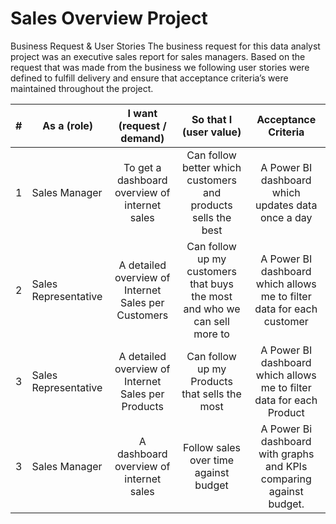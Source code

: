# Sales Overview Project

Business Request & User Stories
The business request for this data analyst project was an executive sales report for sales managers. Based on the request that was made from the business we following user stories were defined to fulfill delivery and ensure that acceptance criteria’s were maintained throughout the project.

|#|As a (role)|I want (request / demand)|So that I (user value)|Acceptance Criteria|
|-|-----------|:-------------------------:|:----------------------:|:-------------------:|
|1|Sales Manager|To get a dashboard overview of internet sales|Can follow better which customers and products sells the best|	A Power BI dashboard which updates data once a day|
|2|Sales Representative|A detailed overview of Internet Sales per Customers|Can follow up my customers that buys the most and who we can sell more to|	A Power BI dashboard which allows me to filter data for each customer
|3|Sales Representative|A detailed overview of Internet Sales per Products|Can follow up my Products that sells the most|	A Power BI dashboard which allows me to filter data for each Product|
|3|Sales Manager|A dashboard overview of internet sales|Follow sales over time against budget|	A Power Bi dashboard with graphs and KPIs comparing against budget.|

